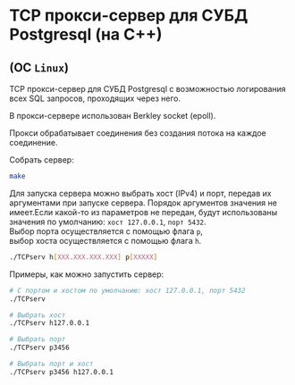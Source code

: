 # TCP прокси-сервер для СУБД Postgresql (на C++)
## (ОС `Linux`)

TCP прокси-сервер для СУБД Postgresql с возможностью логирования всех SQL запросов, проходящих через него. 

В прокси-сервере использован Berkley socket (epoll).

Прокси обрабатывает соединения без создания потока на каждое соединение. 

Собрать сервер:
```sh
make
```
Для запуска сервера можно выбрать хост (IPv4) и порт, передав их аргументами при запуске сервера. Порядок аргументов значения не имеет.Если какой-то из параметров не передан, будут использованы значения по умолчанию: `хост 127.0.0.1`, `порт 5432`. \
Выбор порта осуществляется с помощью флага `p`, \
выбор хоста осуществляется с помощью флага `h`.

```sh
./TCPserv h[XXX.XXX.XXX.XXX] p[XXXXX]
```

Примеры, как можно запустить сервер:
```sh
# С портом и хостом по умолчанию: хост 127.0.0.1, порт 5432
./TCPserv

# Выбрать хост
./TCPserv h127.0.0.1

# Выбрать порт
./TCPserv p3456

# Выбрать порт и хост
./TCPserv p3456 h127.0.0.1
```
